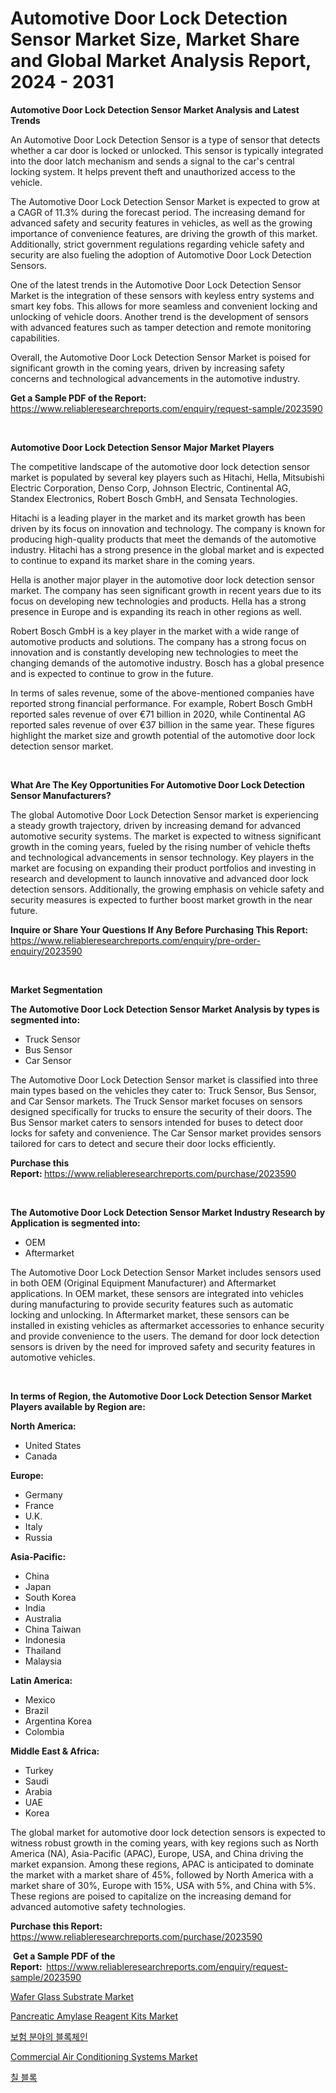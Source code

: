 <p><h1>Automotive Door Lock Detection Sensor Market Size, Market Share and Global Market Analysis Report, 2024 - 2031</h1></p><p><strong>Automotive Door Lock Detection Sensor Market Analysis and Latest Trends</strong></p>
<p><p>An Automotive Door Lock Detection Sensor is a type of sensor that detects whether a car door is locked or unlocked. This sensor is typically integrated into the door latch mechanism and sends a signal to the car's central locking system. It helps prevent theft and unauthorized access to the vehicle.</p><p>The Automotive Door Lock Detection Sensor Market is expected to grow at a CAGR of 11.3% during the forecast period. The increasing demand for advanced safety and security features in vehicles, as well as the growing importance of convenience features, are driving the growth of this market. Additionally, strict government regulations regarding vehicle safety and security are also fueling the adoption of Automotive Door Lock Detection Sensors.</p><p>One of the latest trends in the Automotive Door Lock Detection Sensor Market is the integration of these sensors with keyless entry systems and smart key fobs. This allows for more seamless and convenient locking and unlocking of vehicle doors. Another trend is the development of sensors with advanced features such as tamper detection and remote monitoring capabilities.</p><p>Overall, the Automotive Door Lock Detection Sensor Market is poised for significant growth in the coming years, driven by increasing safety concerns and technological advancements in the automotive industry.</p></p>
<p><strong>Get a Sample PDF of the Report:&nbsp;</strong> <a href="https://www.reliableresearchreports.com/enquiry/request-sample/2023590">https://www.reliableresearchreports.com/enquiry/request-sample/2023590</a></p>
<p>&nbsp;</p>
<p><strong>Automotive Door Lock Detection Sensor Major Market Players</strong></p>
<p><p>The competitive landscape of the automotive door lock detection sensor market is populated by several key players such as Hitachi, Hella, Mitsubishi Electric Corporation, Denso Corp, Johnson Electric, Continental AG, Standex Electronics, Robert Bosch GmbH, and Sensata Technologies.</p><p>Hitachi is a leading player in the market and its market growth has been driven by its focus on innovation and technology. The company is known for producing high-quality products that meet the demands of the automotive industry. Hitachi has a strong presence in the global market and is expected to continue to expand its market share in the coming years.</p><p>Hella is another major player in the automotive door lock detection sensor market. The company has seen significant growth in recent years due to its focus on developing new technologies and products. Hella has a strong presence in Europe and is expanding its reach in other regions as well.</p><p>Robert Bosch GmbH is a key player in the market with a wide range of automotive products and solutions. The company has a strong focus on innovation and is constantly developing new technologies to meet the changing demands of the automotive industry. Bosch has a global presence and is expected to continue to grow in the future.</p><p>In terms of sales revenue, some of the above-mentioned companies have reported strong financial performance. For example, Robert Bosch GmbH reported sales revenue of over €71 billion in 2020, while Continental AG reported sales revenue of over €37 billion in the same year. These figures highlight the market size and growth potential of the automotive door lock detection sensor market.</p></p>
<p>&nbsp;</p>
<p><strong>What Are The Key Opportunities For Automotive Door Lock Detection Sensor Manufacturers?</strong></p>
<p><p>The global Automotive Door Lock Detection Sensor market is experiencing a steady growth trajectory, driven by increasing demand for advanced automotive security systems. The market is expected to witness significant growth in the coming years, fueled by the rising number of vehicle thefts and technological advancements in sensor technology. Key players in the market are focusing on expanding their product portfolios and investing in research and development to launch innovative and advanced door lock detection sensors. Additionally, the growing emphasis on vehicle safety and security measures is expected to further boost market growth in the near future.</p></p>
<p><strong>Inquire or Share Your Questions If Any Before Purchasing This Report:</strong> <a href="https://www.reliableresearchreports.com/enquiry/pre-order-enquiry/2023590">https://www.reliableresearchreports.com/enquiry/pre-order-enquiry/2023590</a></p>
<p>&nbsp;</p>
<p><strong>Market Segmentation</strong></p>
<p><strong>The Automotive Door Lock Detection Sensor Market Analysis by types is segmented into:</strong></p>
<p><ul><li>Truck Sensor</li><li>Bus Sensor</li><li>Car Sensor</li></ul></p>
<p><p>The Automotive Door Lock Detection Sensor market is classified into three main types based on the vehicles they cater to: Truck Sensor, Bus Sensor, and Car Sensor markets. The Truck Sensor market focuses on sensors designed specifically for trucks to ensure the security of their doors. The Bus Sensor market caters to sensors intended for buses to detect door locks for safety and convenience. The Car Sensor market provides sensors tailored for cars to detect and secure their door locks efficiently.</p></p>
<p><strong>Purchase this Report:&nbsp;</strong><a href="https://www.reliableresearchreports.com/purchase/2023590">https://www.reliableresearchreports.com/purchase/2023590</a></p>
<p>&nbsp;</p>
<p><strong>The Automotive Door Lock Detection Sensor Market Industry Research by Application is segmented into:</strong></p>
<p><ul><li>OEM</li><li>Aftermarket</li></ul></p>
<p><p>The Automotive Door Lock Detection Sensor Market includes sensors used in both OEM (Original Equipment Manufacturer) and Aftermarket applications. In OEM market, these sensors are integrated into vehicles during manufacturing to provide security features such as automatic locking and unlocking. In Aftermarket market, these sensors can be installed in existing vehicles as aftermarket accessories to enhance security and provide convenience to the users. The demand for door lock detection sensors is driven by the need for improved safety and security features in automotive vehicles.</p></p>
<p>&nbsp;</p>
<p><strong>In terms of Region, the Automotive Door Lock Detection Sensor Market Players available by Region are:</strong></p>
<p>
    <p> <strong> North America: </strong>
        <ul>
            <li>United States</li>
            <li>Canada</li>
        </ul>
        </p> 
    <p> <strong> Europe: </strong>
        <ul>
            <li>Germany</li>
            <li>France</li>
            <li>U.K.</li>
            <li>Italy</li>
            <li>Russia</li>
        </ul>
        </p> 
    <p> <strong> Asia-Pacific: </strong>
        <ul>
            <li>China</li>
            <li>Japan</li>
            <li>South Korea</li>
            <li>India</li>
            <li>Australia</li>
            <li>China Taiwan</li>
            <li>Indonesia</li>
            <li>Thailand</li>
            <li>Malaysia</li>
        </ul>
        </p> 
    <p> <strong> Latin America: </strong>
        <ul>
            <li>Mexico</li>
            <li>Brazil</li>
            <li>Argentina Korea</li>
            <li>Colombia</li>
        </ul>
        </p> 
    <p> <strong> Middle East & Africa: </strong>
        <ul>
            <li>Turkey</li>
            <li>Saudi</li>
            <li>Arabia</li>
            <li>UAE</li>
            <li>Korea</li>
        </ul>
    </p>
    </p>
<p><p>The global market for automotive door lock detection sensors is expected to witness robust growth in the coming years, with key regions such as North America (NA), Asia-Pacific (APAC), Europe, USA, and China driving the market expansion. Among these regions, APAC is anticipated to dominate the market with a market share of 45%, followed by North America with a market share of 30%, Europe with 15%, USA with 5%, and China with 5%. These regions are poised to capitalize on the increasing demand for advanced automotive safety technologies.</p></p>
<p><strong>Purchase this Report: </strong><a href="https://www.reliableresearchreports.com/purchase/2023590">https://www.reliableresearchreports.com/purchase/2023590</a></p>
<p>&nbsp;<strong>Get a Sample PDF of the Report:&nbsp;&nbsp;</strong><a href="https://www.reliableresearchreports.com/enquiry/request-sample/2023590">https://www.reliableresearchreports.com/enquiry/request-sample/2023590</a></p>
<p><strong></strong></p>
<p><p><a href="https://view.publitas.com/reportprime-1/wafer-glass-substrate-market-research-report-provides-critical-insights-that-can-help-shape-business-development-and-investment-strategies/">Wafer Glass Substrate Market</a></p><p><a href="https://noble-drawer-34c.notion.site/Global-Pancreatic-Amylase-Reagent-Kits-Market-by-Types-Applications-and-Major-Players-with-Region-ffc392e71f0e4fd898162c712bdeff41">Pancreatic Amylase Reagent Kits Market</a></p><p><a href="https://medium.com/@cliftonfisher9067/%EB%B3%B4%ED%97%98-%EC%8B%9C%EC%9E%A5%EC%97%90%EC%84%9C%EC%9D%98-%EB%B8%94%EB%A1%9D%EC%B2%B4%EC%9D%B8-%EC%8B%9C%EC%9E%A5-%EB%8F%99%ED%96%A5-%EC%84%B1%EC%9E%A5-2024%EB%85%84%EB%B6%80%ED%84%B0-2031%EB%85%84%EA%B9%8C%EC%A7%80%EC%9D%98-%EC%98%88%EC%83%81-564b2946fad0">보험 분야의 블록체인</a></p><p><a href="https://iodized-pantydraco-05c.notion.site/Commercial-Air-Conditioning-Systems-Market-Size-and-Examines-its-Market-Scope-with-a-Primary-Focus-ebee8f1b5cdb4383bb30cb4b7f57cd20">Commercial Air Conditioning Systems Market</a></p><p><a href="https://medium.com/@donovanvioliy49qi80cb1qtv/%EC%B9%A0-%EB%B8%94%EB%A1%9D-%EB%A7%88%EC%BC%93-2031%EB%85%84%EA%B9%8C%EC%A7%80%EC%9D%98-%EC%84%B1%EA%B3%B5%EC%A0%81-%EB%B9%84%EC%A6%88%EB%8B%88%EC%8A%A4-%EC%A0%84%EB%9E%B5-%EC%98%88%EC%B8%A1%EC%9D%98-%EC%97%B4%EC%87%A0-3b57ca05210b">칠 블록</a></p></p>